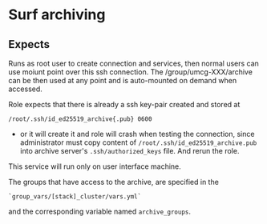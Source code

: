 # Surf archiving

## Expects

Runs as root user to create connection and services, then normal users can use
moiunt point over this ssh connection. The /group/umcg-XXX/archive can be then
used at any point and is auto-mounted on demand when accessed.

Role expects that there is already a ssh key-pair created and stored at

    /root/.ssh/id_ed25519_archive{.pub} 0600

- or it will create it and role will crash when testing the connection, since
  administrator must copy content of `/root/.ssh/id_ed25519_archive.pub` into
  archive server's `.ssh/authorized_keys` file. And rerun the role.

This service will run only on user interface machine.

The groups that have access to the archive, are specified in the 

    `group_vars/[stack]_cluster/vars.yml`

and the corresponding variable named `archive_groups`.
